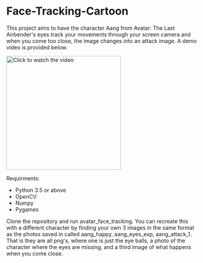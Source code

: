 # Face-Tracking-Cartoon
This project aims to have the character Aang from Avatar: The Last Airbender's eyes track your movements through your screen camera and when you come too close, the image changes into an attack image. A demo video is provided below.

<a href="https://www.youtube.com/watch?v=ZF__6LuY3GM&ab_channel=SehrishZia">
    <img src="https://github.com/sziaa/Face-Tracking-Cartoon/raw/main/assets/143029165/7035ed04-cf5d-40e4-bbb8-0d5a00b33bec.png" alt="Click to watch the video" width="300">
</a>


Requirments:

- Python 3.5 or above
- OpenCV
- Numpy
- Pygames

Clone the repository and run avatar_face_tracking. You can recreate this with a different character by finding your own 3 images in the same format as the photos saved in called aang_happy, aang_eyes_exp, aang_attack_1. That is they are all png's, where one is just the eye balls, a photo of the character where the eyes are missing, and a third image of what happens when you come close.
